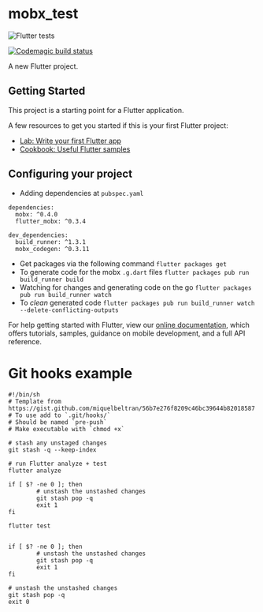 # mobx_test
![Flutter tests](https://github.com/ThiagoFontes/mobx_test/workflows/Flutter%20tests/badge.svg?branch=master)

[![Codemagic build status](https://api.codemagic.io/apps/5f182d049514cc49838d5773/5f182d049514cc49838d5772/status_badge.svg)](https://codemagic.io/apps/5f182d049514cc49838d5773/5f182d049514cc49838d5772/latest_build)

A new Flutter project.

## Getting Started

This project is a starting point for a Flutter application.

A few resources to get you started if this is your first Flutter project:

- [Lab: Write your first Flutter app](https://flutter.dev/docs/get-started/codelab)
- [Cookbook: Useful Flutter samples](https://flutter.dev/docs/cookbook)

## Configuring your project

- Adding dependencies at `pubspec.yaml`
```
dependencies:
  mobx: ^0.4.0
  flutter_mobx: ^0.3.4

dev_dependencies:
  build_runner: ^1.3.1
  mobx_codegen: ^0.3.11
```

- Get packages via the following command `flutter packages get`
- To generate code for the mobx `.g.dart` files `flutter packages pub run build_runner build`
- Watching for changes and generating code on the go `flutter packages pub run build_runner watch`
- To *clean* generated code `flutter packages pub run build_runner watch --delete-conflicting-outputs`

For help getting started with Flutter, view our
[online documentation](https://flutter.dev/docs), which offers tutorials,
samples, guidance on mobile development, and a full API reference.


# Git hooks example
```
#!/bin/sh
# Template from https://gist.github.com/miquelbeltran/56b7e276f8209c46bc39644b82018587
# To use add to `.git/hooks/`
# Should be named `pre-push`
# Make executable with `chmod +x`

# stash any unstaged changes
git stash -q --keep-index

# run Flutter analyze + test
flutter analyze

if [ $? -ne 0 ]; then
        # unstash the unstashed changes
        git stash pop -q
        exit 1
fi

flutter test


if [ $? -ne 0 ]; then
        # unstash the unstashed changes
        git stash pop -q
        exit 1
fi

# unstash the unstashed changes
git stash pop -q
exit 0
```

